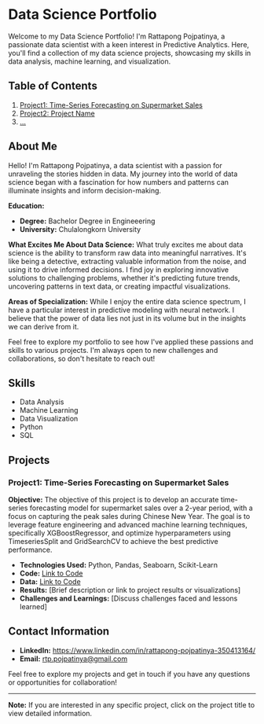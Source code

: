 # Data Science Portfolio

Welcome to my Data Science Portfolio! I'm Rattapong Pojpatinya, 
a passionate data scientist with a keen interest in Predictive Analytics. 
Here, you'll find a collection of my data science projects, showcasing my skills in data analysis, machine learning, and visualization.

## Table of Contents

1. [Project1: Time-Series Forecasting on Supermarket Sales](./Projects/Project1/README.md)
2. [Project2: Project Name](./Projects/Project2/README.md)
3. [...](#)

## About Me

Hello! I'm Rattapong Pojpatinya, a data scientist with a passion for unraveling the stories hidden in data. 
My journey into the world of data science began with a fascination for how numbers and patterns can illuminate insights and inform decision-making.

**Education:**
- **Degree:** Bachelor Degree in Engineeering
- **University:** Chulalongkorn University

**What Excites Me About Data Science:**
What truly excites me about data science is the ability to transform raw data into meaningful narratives. It's like being a detective, extracting valuable information from the noise, and using it to drive informed decisions. I find joy in exploring innovative solutions to challenging problems, whether it's predicting future trends, uncovering patterns in text data, or creating impactful visualizations.

**Areas of Specialization:**
While I enjoy the entire data science spectrum, I have a particular interest in predictive modeling with neural network. I believe that the power of data lies not just in its volume but in the insights we can derive from it.

Feel free to explore my portfolio to see how I've applied these passions and skills to various projects. I'm always open to new challenges and collaborations, so don't hesitate to reach out!

## Skills

- Data Analysis
- Machine Learning
- Data Visualization
- Python
- SQL

## Projects

### Project1: Time-Series Forecasting on Supermarket Sales

**Objective:**
The objective of this project is to develop an accurate time-series forecasting model for supermarket sales over a 2-year period, with a focus on capturing the peak sales during Chinese New Year. The goal is to leverage feature engineering and advanced machine learning techniques, specifically XGBoostRegressor, and optimize hyperparameters using TimeseriesSplit and GridSearchCV to achieve the best predictive performance.

- **Technologies Used:** Python, Pandas, Seaboarn, Scikit-Learn
- **Code:** [Link to Code](./Projects/Project1/code)
- **Data:** [Link to Code](./Projects/Project1/data)
- **Results:** [Brief description or link to project results or visualizations]
- **Challenges and Learnings:** [Discuss challenges faced and lessons learned]


## Contact Information

- **LinkedIn:** https://www.linkedin.com/in/rattapong-pojpatinya-350413164/
- **Email:** rtp.pojpatinya@gmail.com

Feel free to explore my projects and get in touch if you have any questions or opportunities for collaboration!

---

**Note:** If you are interested in any specific project, click on the project title to view detailed information.
